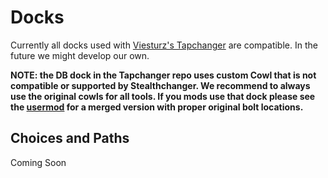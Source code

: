 # Docks

Currently all docks used with [Viesturz's Tapchanger](https://github.com/viesturz/tapchanger) are compatible.  In the future we might develop our own.

**NOTE: the DB dock in the Tapchanger repo uses custom Cowl that is not compatible or supported by Stealthchanger.  We recommend to always use the original cowls for all tools.  If you mods use that dock please see the [usermod](https://github.com/Hellsparks/StealthChanger/blob/main/UserMods/OstroMa/DB_Cowl_v8_with_TapChanger_Dock_Hooks.stl) for a merged version with proper original bolt locations.**


## Choices and Paths


Coming Soon
